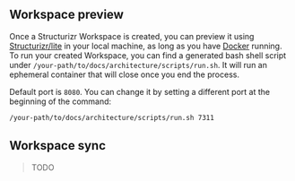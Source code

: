 [//]: # (<!-- markdownlint-disable MD041 -->)
[//]: # (<!-- markdownlint-disable MD022 -->)

## Workspace preview

Once a Structurizr Workspace is created, you can preview it using [Structurizr/lite](https://docs.structurizr.com/lite) in your local machine, as long as you have [Docker](https://www.docker.com/products/docker-desktop/) running. To run your created Workspace, you can find a generated bash shell script under `/your-path/to/docs/architecture/scripts/run.sh`. It will run an ephemeral container that will close once you end the process.

Default port is `8080`. You can change it by setting a different port at the beginning of the command:

```bash
/your-path/to/docs/architecture/scripts/run.sh 7311
```

## Workspace sync

> TODO
